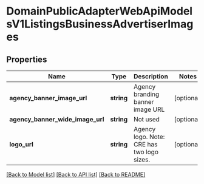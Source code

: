 # DomainPublicAdapterWebApiModelsV1ListingsBusinessAdvertiserImages

## Properties
Name | Type | Description | Notes
------------ | ------------- | ------------- | -------------
**agency_banner_image_url** | **string** | Agency branding banner image URL | [optional] 
**agency_banner_wide_image_url** | **string** | Not used | [optional] 
**logo_url** | **string** | Agency logo. Note: CRE has two logo sizes. | [optional] 

[[Back to Model list]](../../README.md#documentation-for-models) [[Back to API list]](../../README.md#documentation-for-api-endpoints) [[Back to README]](../../README.md)

